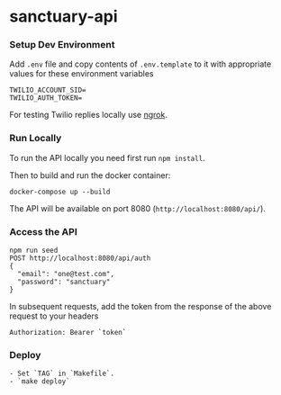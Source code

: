 # sanctuary-api

### Setup Dev Environment

Add `.env` file and copy contents of `.env.template` to it with appropriate values for these environment variables

```
TWILIO_ACCOUNT_SID=
TWILIO_AUTH_TOKEN=
```

For testing Twilio replies locally use [ngrok](https://www.twilio.com/blog/2013/10/test-your-webhooks-locally-with-ngrok.html).

### Run Locally
To run the API locally you need first run `npm install`.

Then to build and run the docker container:

    docker-compose up --build

The API will be available on port 8080 (`http://localhost:8080/api/`).

### Access the API

    npm run seed
    POST http://localhost:8080/api/auth
    {
      "email": "one@test.com",
      "password": "sanctuary"
    }

  In subsequent requests, add the token from the response of the above request to your headers

    Authorization: Bearer `token`

### Deploy

    - Set `TAG` in `Makefile`.
    - `make deploy`
